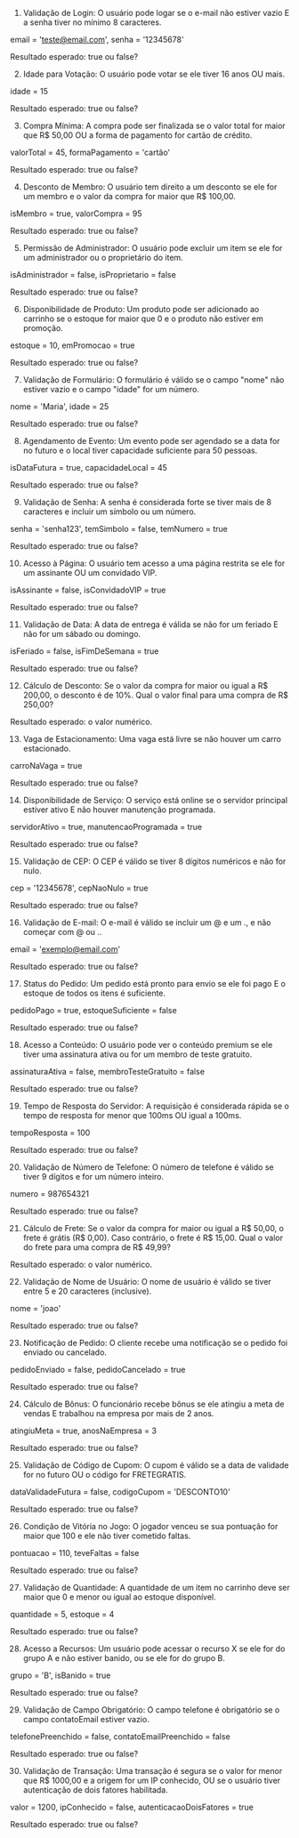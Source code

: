 1. Validação de Login: O usuário pode logar se o e-mail não estiver vazio E a senha tiver no mínimo 8 caracteres.

email = 'teste@email.com', senha = '12345678'

Resultado esperado: true ou false?

2. Idade para Votação: O usuário pode votar se ele tiver 16 anos OU mais.

idade = 15

Resultado esperado: true ou false?

3. Compra Mínima: A compra pode ser finalizada se o valor total for maior que R$ 50,00 OU a forma de pagamento for cartão de crédito.

valorTotal = 45, formaPagamento = 'cartão'

Resultado esperado: true ou false?

4. Desconto de Membro: O usuário tem direito a um desconto se ele for um membro e o valor da compra for maior que R$ 100,00.

isMembro = true, valorCompra = 95

Resultado esperado: true ou false?

5. Permissão de Administrador: O usuário pode excluir um item se ele for um administrador ou o proprietário do item.

isAdministrador = false, isProprietario = false

Resultado esperado: true ou false?

6. Disponibilidade de Produto: Um produto pode ser adicionado ao carrinho se o estoque for maior que 0 e o produto não estiver em promoção.

estoque = 10, emPromocao = true

Resultado esperado: true ou false?

7. Validação de Formulário: O formulário é válido se o campo "nome" não estiver vazio e o campo "idade" for um número.

nome = 'Maria', idade = 25

Resultado esperado: true ou false?

8. Agendamento de Evento: Um evento pode ser agendado se a data for no futuro e o local tiver capacidade suficiente para 50 pessoas.

isDataFutura = true, capacidadeLocal = 45

Resultado esperado: true ou false?

9. Validação de Senha: A senha é considerada forte se tiver mais de 8 caracteres e incluir um símbolo ou um número.

senha = 'senha123', temSimbolo = false, temNumero = true

Resultado esperado: true ou false?

10. Acesso à Página: O usuário tem acesso a uma página restrita se ele for um assinante OU um convidado VIP.

isAssinante = false, isConvidadoVIP = true

Resultado esperado: true ou false?

11. Validação de Data: A data de entrega é válida se não for um feriado E não for um sábado ou domingo.

isFeriado = false, isFimDeSemana = true

Resultado esperado: true ou false?

12. Cálculo de Desconto: Se o valor da compra for maior ou igual a R$ 200,00, o desconto é de 10%. Qual o valor final para uma compra de R$ 250,00?

Resultado esperado: o valor numérico.

13. Vaga de Estacionamento: Uma vaga está livre se não houver um carro estacionado.

carroNaVaga = true

Resultado esperado: true ou false?

14. Disponibilidade de Serviço: O serviço está online se o servidor principal estiver ativo E não houver manutenção programada.

servidorAtivo = true, manutencaoProgramada = true

Resultado esperado: true ou false?

15. Validação de CEP: O CEP é válido se tiver 8 dígitos numéricos e não for nulo.

cep = '12345678', cepNaoNulo = true

Resultado esperado: true ou false?

16. Validação de E-mail: O e-mail é válido se incluir um @ e um ., e não começar com @ ou ..

email = 'exemplo@email.com'

Resultado esperado: true ou false?

17. Status do Pedido: Um pedido está pronto para envio se ele foi pago E o estoque de todos os itens é suficiente.

pedidoPago = true, estoqueSuficiente = false

Resultado esperado: true ou false?

18. Acesso a Conteúdo: O usuário pode ver o conteúdo premium se ele tiver uma assinatura ativa ou for um membro de teste gratuito.

assinaturaAtiva = false, membroTesteGratuito = false

Resultado esperado: true ou false?

19. Tempo de Resposta do Servidor: A requisição é considerada rápida se o tempo de resposta for menor que 100ms OU igual a 100ms.

tempoResposta = 100

Resultado esperado: true ou false?

20. Validação de Número de Telefone: O número de telefone é válido se tiver 9 dígitos e for um número inteiro.

numero = 987654321

Resultado esperado: true ou false?

21. Cálculo de Frete: Se o valor da compra for maior ou igual a R$ 50,00, o frete é grátis (R$ 0,00). Caso contrário, o frete é R$ 15,00. Qual o valor do frete para uma compra de R$ 49,99?

Resultado esperado: o valor numérico.

22. Validação de Nome de Usuário: O nome de usuário é válido se tiver entre 5 e 20 caracteres (inclusive).

nome = 'joao'

Resultado esperado: true ou false?

23. Notificação de Pedido: O cliente recebe uma notificação se o pedido foi enviado ou cancelado.

pedidoEnviado = false, pedidoCancelado = true

Resultado esperado: true ou false?

24. Cálculo de Bônus: O funcionário recebe bônus se ele atingiu a meta de vendas E trabalhou na empresa por mais de 2 anos.

atingiuMeta = true, anosNaEmpresa = 3

Resultado esperado: true ou false?

25. Validação de Código de Cupom: O cupom é válido se a data de validade for no futuro OU o código for FRETEGRATIS.

dataValidadeFutura = false, codigoCupom = 'DESCONTO10'

Resultado esperado: true ou false?

26. Condição de Vitória no Jogo: O jogador venceu se sua pontuação for maior que 100 e ele não tiver cometido faltas.

pontuacao = 110, teveFaltas = false

Resultado esperado: true ou false?

27. Validação de Quantidade: A quantidade de um item no carrinho deve ser maior que 0 e menor ou igual ao estoque disponível.

quantidade = 5, estoque = 4

Resultado esperado: true ou false?

28. Acesso a Recursos: Um usuário pode acessar o recurso X se ele for do grupo A e não estiver banido, ou se ele for do grupo B.

grupo = 'B', isBanido = true

Resultado esperado: true ou false?

29. Validação de Campo Obrigatório: O campo telefone é obrigatório se o campo contatoEmail estiver vazio.

telefonePreenchido = false, contatoEmailPreenchido = false

Resultado esperado: true ou false?

30. Validação de Transação: Uma transação é segura se o valor for menor que R$ 1000,00 e a origem for um IP conhecido, OU se o usuário tiver autenticação de dois fatores habilitada.

valor = 1200, ipConhecido = false, autenticacaoDoisFatores = true

Resultado esperado: true ou false?